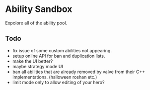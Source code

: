 # Ability Sandbox
Expolore all of the ability pool.

## Todo
* fix issue of some custom abilities not appearing.
* setup online API for ban and duplication lists.
* make the UI better?
* maybe strategy mode UI
* ban all abilities that are already removed by valve from their C++ implementations. (halloween roshan etc.)
* limit mode only to allow editing of your hero?